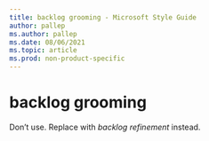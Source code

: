 ```yaml
---
title: backlog grooming - Microsoft Style Guide
author: pallep
ms.author: pallep
ms.date: 08/06/2021
ms.topic: article
ms.prod: non-product-specific
---
```


# backlog grooming

Don’t use. Replace with *backlog refinement* instead.
